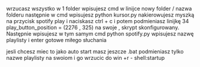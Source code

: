 wrzucasz wszystko w 1 folder wpisujesz cmd w linijce nowy folder / nazwa folderu następnie w cmd wpisujesz python kursor.py nakierowujesz myszką na przycisk spotify  play i naciskasz ctrl + c i potem podmieniasz linijkę 34  play_button_position = (2276 , 325) na swoje , skrypt skonfigurowany. Następnie wpisujesz w tym samym cmd python spotify.py wpisujesz nazwę playlisty i enter gotowe miłego słuchania

 jesli chcesz miec to jako auto start masz jeszcze .bat podmieniasz tylko nazwe playlisty na swoiom i go wrzucic do win +r - shell:startup 
